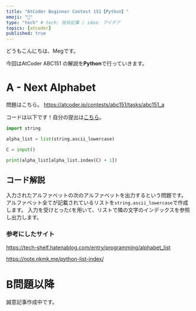 ```yaml
---
title: "AtCoder Beginner Contest 151【Python】"
emoji: "🐎"
type: "tech" # tech: 技術記事 / idea: アイデア
topics: [atcoder]
published: true
---
```

どうもこんにちは、Megです。

今回はAtCoder ABC151 の解説を**Python**で行っていきます。

# A - Next Alphabet
問題はこちら。
https://atcoder.jp/contests/abc151/tasks/abc151_a

コードは以下です！自分の提出は[こちら](https://atcoder.jp/contests/abc151/submissions/26683371)。

```python:A.py
import string

alpha_list = list(string.ascii_lowercase)

C = input()

print(alpha_list[alpha_list.index(C) + 1])
```


## コード解説
入力されたアルファベットの次のアルファベットを出力するという問題です。
アルファベット全てが記載されているリストを`string.ascii_lowercase`で作成します。
入力を受けとった`C`を用いて、リストで隣の文字のインデックスを参照し出力します。


### 参考にしたサイト

https://tech-shelf.hatenablog.com/entry/programming/alphabet_list

https://note.nkmk.me/python-list-index/


# B問題以降
誠意記事作成中です。

